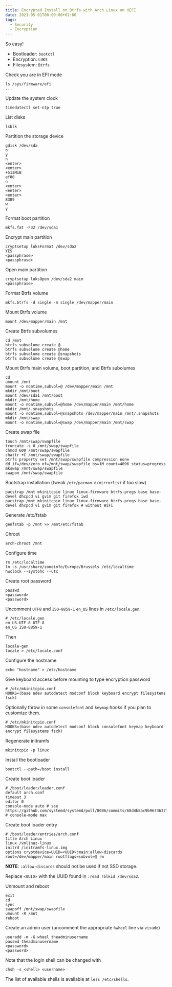 ```yaml
---
title: Encrypted Install on Btrfs with Arch Linux on UEFI
date: 2021-05-01T00:00:00+01:00
tags:
  - Security
  - Encryption
---
```


So easy!

<!--more-->

  - Bootloader: `bootctl`
  - Encryption: `LUKS`
  - Filesystem: `Btrfs`

Check you are in EFI mode

	ls /sys/firmware/efi
	...

Update the system clock

	timedatectl set-ntp true

List disks

	lsblk

Partition the storage device

	gdisk /dev/sda
	o
	y
	n
	<enter>
	<enter>
	+512MiB
	ef00
	n
	<enter>
	<enter>
	<enter>
	8309
	w
	y

Format boot partition

	mkfs.fat -F32 /dev/sda1

Encrypt main partition

	cryptsetup luksFormat /dev/sda2
	YES
	<passphrase>
	<passphrase>

Open main partition

	cryptsetup luksOpen /dev/sda2 main
	<passphrase>

Format Btrfs volume

	mkfs.btrfs -d single -m single /dev/mapper/main

Mount Btrfs volume

	mount /dev/mapper/main /mnt

Create Btrfs subvolumes

	cd /mnt
	btrfs subvolume create @
	btrfs subvolume create @home
	btrfs subvolume create @snapshots
	btrfs subvolume create @swap

Mount Btrfs main volume, boot partition, and Btrfs subolumes

	cd
	umount /mnt
	mount -o noatime,subvol=@ /dev/mapper/main /mnt
	mkdir /mnt/boot
	mount /dev/sda1 /mnt/boot
	mkdir /mnt/home
	mount -o noatime,subvol=@home /dev/mapper/main /mnt/home
	mkdir /mnt/.snapshots
	mount -o noatime,subvol=@snapshots /dev/mapper/main /mnt/.snapshots
	mkdir /mnt/swap
	mount -o noatime,subvol=@swap /dev/mapper/main /mnt/swap

Create swap file

	touch /mnt/swap/swapfile
	truncate -s 0 /mnt/swap/swapfile
	chmod 600 /mnt/swap/swapfile
	chattr +C /mnt/swap/swapfile
	btrfs property set /mnt/swap/swapfile compression none
	dd if=/dev/zero of=/mnt/swap/swapfile bs=1M count=4096 status=progress
	mkswap /mnt/swap/swapfile
	swapon /mnt/swap/swapfile

Bootstrap installation (tweak `/etc/pacman.d/mirrorlist` if too slow)

	pacstrap /mnt mkinitcpio linux linux-firmware btrfs-progs base base-devel dhcpcd vi gvim git firefox iwd
	pacstrap /mnt mkinitcpio linux linux-firmware btrfs-progs base base-devel dhcpcd vi gvim git firefox # without WiFi

Generate /etc/fstab

	genfstab -p /mnt >> /mnt/etc/fstab

Chroot

	arch-chroot /mnt

Configure time

	rm /etc/localtime
	ln -s /usr/share/zoneinfo/Europe/Brussels /etc/localtime
	hwclock --systohc --utc

Create root password

	passwd
	<password>
	<password>

Uncomment `UTF8` and `ISO-8859-1` `en_US` lines in `/etc/locale.gen`.

	# /etc/locale.gen
	en_US.UTF-8 UTF-8
	en_US ISO-8859-1

Then

	locale-gen
	locale > /etc/locale.conf

Configure the hostname

	echo "hostname" > /etc/hostname

Give keyboard access before mounting to type encryption password

	# /etc/mkinitcpio.conf
	HOOKS=(base udev autodetect modconf block keyboard encrypt filesystems fsck)

Optionally throw in some `consolefont` and `keymap` hooks if you plan to
customize them.

	# /etc/mkinitcpio.conf
	HOOKS=(base udev autodetect modconf block consolefont keymap keyboard encrypt filesystems fsck)

Regenerate initramfs

	mkinitcpio -p linux

Install the bootloader

	bootctl --path=/boot install

Create boot loader

	# /boot/loader/loader.conf
	default arch.conf
	timeout 3
	editor 0
	console-mode auto # see https://github.com/systemd/systemd/pull/8086/commits/68d4b8ac9b9673637fa198b735f6e64b78b35d3b
	# console-mode max

Create boot loader entry

	# /boot/loader/entries/arch.conf
	title Arch Linux
	linux /vmlinuz-linux
	initrd /initramfs-linux.img
	options cryptdevice=UUID=<UUID>:main:allow-discards root=/dev/mapper/main rootflags=subvol=@ rw

**NOTE**: `:allow-discards` should not be used if not SSD storage.

Replace `<UUID>` with the UUID found in `:read !blkid /dev/sda2`.

Unmount and reboot

	exit
	cd
	sync
	swapoff /mnt/swap/swapfile
	umount -R /mnt
	reboot

Create an admin user (uncomment the appropriate `%wheel` line via `visudo`)

	useradd -m -G wheel theadminusername
	passwd theadminusername
	<password>
	<password>

Note that the login shell can be changed with

	chsh -s <shell> <username>

The list of available shells is available at `less /etc/shells`.

